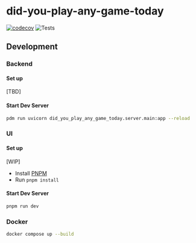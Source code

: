 # did-you-play-any-game-today

[![codecov](https://codecov.io/gh/genzj/did-you-play-any-game-today/graph/badge.svg?token=YS8OADFJSM)](https://codecov.io/gh/genzj/did-you-play-any-game-today)
![Tests](https://github.com/genzj/did-you-play-any-game-today/actions/workflows/tests.yml/badge.svg)

## Development

### Backend

#### Set up

[TBD]

#### Start Dev Server

```sh
pdm run uvicorn did_you_play_any_game_today.server.main:app --reload
```

### UI

#### Set up

[WIP]

- Install [PNPM]()
- Run `pnpm install`

#### Start Dev Server

```sh
pnpm run dev
```

### Docker

```sh
docker compose up --build
```

